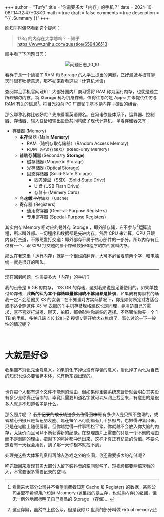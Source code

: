 +++
author = "Tuffy"
title = '你需要多大「内存」的手机？'
date = 2024-10-08T14:32:47+08:00
math = true 
draft = false
comments = true
description = "{{ .Summary }}"
+++

刷知乎时偶然看到这个提问：

> 128g 的内存在大学够吗？ - 知乎
> https://www.zhihu.com/question/659436513

顺手看了下问题日志：

<div style="display: flex; justify-content: center; flex-direction: column; align-items: center;">
  <img src="/images/问题日志_10_10.png" alt="问题日志_10_10" class="img-apple">
  <small style="text-align: center;"> </small>
</div>

看样子是一个搞错了 RAM 和 Storage 的大学生提出的问题，正好最近与根哥聊天时很有吐槽意思，那不妨来看看这些「计算机术语」

查阅常见手机官网可知：大部分国内厂商习惯将 RAM 称为运行内存，也就是题主所理解的内存，将 Storage 称为机身存储。值得注意的是 Apple 并未提供任何与 RAM 有关的信息[^1]。将目光投向 PC 厂商呢？基本是内存＋硬盘的组合。

那么哪种名称比较好呢？先来看看英语原名。在冯诺依曼体系下，运算器、控制器、存储器、输入设备和输出设备共同构成了现代计算机，单看存储器又有：

* 存储器 (Memory)
   * **主存**储器 (Main **Memory**)
      * RAM（随机存取存储器）(Random Access Memory)
      * ROM（只读存储器）(Read-Only Memory)
   * 辅助**存储**器 (Secondary **Storage**)
      * 磁存储器 (Magnetic Storage)
      * 光存储器 (Optical Storage)
      * 固态存储器 (Solid-State Storage)
         * 固态硬盘（SSD）(Solid-State Drive)
         * U 盘 (USB Flash Drive)
         * 存储卡 (Memory Card)
   * 高速**缓**冲**存**储器（Cache）
   * 寄存器 (Registers)
      * 通用寄存器 (General-Purpose Registers)
      * 专用寄存器 (Special-Purpose Registers)

其实内存 Memory 相对应的是外存 Storage ，即外部存储，它不参与[^2]运算流程，所以叫外部。一切程序和数据都是先进内存，然后 CPU 来计算，CPU 只跟内存打交道，不跟硬盘打交道：即外部存不属于核心部件的一部分。所以内存有且仅有一个，跟 CPU 打交道的那个存储数据和程序的东西就叫内存。

那么在我这里「运行内存」就是一个很烂的翻译，大可不必留着前两个字，和电脑统一就是很好的叫法。

---

现在回到问题，你需要多大「内存」的手机？

我的设备是 6 GB 的内存， 128 GB 的存储，这对我来说是足够使用的。如果单独讨论存储，**武断的认为某个存储容量够用或不够用都是扯淡**。如果我有男朋友的话我一定不会给他买 XS 的女装：在不知道对方实际情况下，你是如何断定对方适合或不适合穿这件 XS 号 [衣服](https://world.taobao.com/item/640826102183.htm?spm=a21wu.10013406-tw.taglist-content.5.53ed1db1z6NdC5)的？手机存储规格建议也是同理，弄清楚自己的需求，喜不喜欢打游戏、聊天、拍照，都会影响你最终的选择。不然哪怕你买一个 1 TB 的手机，多拍几端 4 K 120 HZ 视频又要开始内存焦虑了。那么讨论一下一般性的情况呢？

<br>

# 大就是好😋

收集而不消化完全没意义，如果消化不掉也没有存留的意义，消化掉了内化为自己的知识也没必要留存本体，总有新东西出现的。

<br>
也许每个人都有这个文件不能删的理由，但如果你重装系统忘备份就会明白其实没有多少是你真正留恋的，毕竟只需要知道名字就可以从网上找回来，有意思的是很多人就是不知道名字是什么。

那么照片呢 ？ ~~我所记录的成长轨迹多么值得回味啊~~ 有多少人是只照不整理的，或者精心拍摄只是留在朋友圈。现在每个人可能都有几千张照片，也懒得冲洗出来，只是在电脑上随便看看。但你越觉得一件事稀松平常，你就越不会放入你大脑的内存，太廉价而且可以不断获得新的纪录。在整理照片上需要的只是一个不删的理由而不是删除的理由，把剩下的照片都冲洗出来，这样才真正有记录的价值。不要总想着有一天我会用到，到了那一天你根本就找不到。

处理完这些大体积的资料再除去游戏之外的空间，你还需要多大的存储呢？

吃完饭回来发现其实大部分人留下装抖音的空间就够了，短视频都要两倍速看的人，不需要很多需要记录的空间。



[^1]:看起来大部分公司并不希望消费者知道 Cache 和 Registers 的数据，某些公司甚至不希望用户知道 Meomory (这里指的是主存，也就是内存)的数据，但无一例外地都标明了自己商品的 Storage （存储）。
[^2]:这点存疑，虽然书上这么写，但是我的 C 盘真的部分叫做 virtual memory
